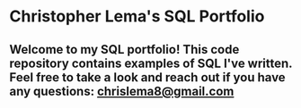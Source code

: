 # Christopher Lema's SQL Portfolio

## Welcome to my SQL portfolio! This code repository contains examples of SQL I've written. Feel free to take a look and reach out if you have any questions: chrislema8@gmail.com
